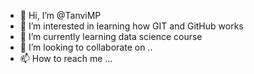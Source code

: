 - 👋 Hi, I’m @TanviMP
- 👀 I’m interested in learning how GIT and GitHub works
- 🌱 I’m currently learning data science course
- 💞️ I’m looking to collaborate on ..
- 📫 How to reach me ...

<!---
TanviMP/TanviMP is a ✨ special ✨ repository because its `README.md` (this file) appears on your GitHub profile.
You can click the Preview link to take a look at your changes.
--->
